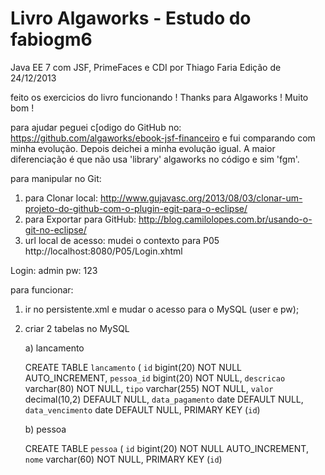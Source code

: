 # Livro Algaworks - Estudo do fabiogm6
Java EE 7 com JSF, PrimeFaces e CDI
por Thiago Faria
Edição de 24/12/2013

feito os exercicios do livro
funcionando ! Thanks para Algaworks ! Muito bom !

para ajudar peguei c[odigo do GitHub no:
https://github.com/algaworks/ebook-jsf-financeiro
e fui comparando com minha evolução. Depois deichei a minha evolução igual.
A maior diferenciação é que não usa 'library' algaworks no código e sim 'fgm'.

para manipular no Git:
1) para Clonar local: http://www.gujavasc.org/2013/08/03/clonar-um-projeto-do-github-com-o-plugin-egit-para-o-eclipse/
2) para Exportar para GitHub: http://blog.camilolopes.com.br/usando-o-git-no-eclipse/
3) url local de acesso:
mudei o contexto para P05
http://localhost:8080/P05/Login.xhtml

Login: admin
pw: 123

para funcionar:

1) ir no persistente.xml e mudar o acesso para o MySQL (user e pw);

2) criar 2 tabelas no MySQL

    a) lancamento
    
    CREATE TABLE `lancamento` (
      `id` bigint(20) NOT NULL AUTO_INCREMENT,
      `pessoa_id` bigint(20) NOT NULL,
      `descricao` varchar(80) NOT NULL,
      `tipo` varchar(255) NOT NULL,
      `valor` decimal(10,2) DEFAULT NULL,
      `data_pagamento` date DEFAULT NULL,
      `data_vencimento` date DEFAULT NULL,
      PRIMARY KEY (`id`)


    b) pessoa
    
    CREATE TABLE `pessoa` (
      `id` bigint(20) NOT NULL AUTO_INCREMENT,
      `nome` varchar(60) NOT NULL,
      PRIMARY KEY (`id`)


